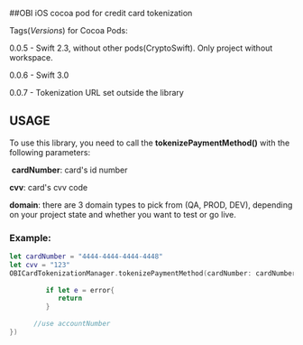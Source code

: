 ##OBI iOS cocoa pod for credit card tokenization

Tags(_Versions_) for Cocoa Pods:

0.0.5 - Swift 2.3, without other pods(CryptoSwift). Only project without workspace.

0.0.6 - Swift 3.0

0.0.7 - Tokenization URL set outside the library

## USAGE

To use this library, you need to call the **tokenizePaymentMethod()** with the following parameters:

  **cardNumber**: card's id number
  
  **cvv**: card's cvv code
  
  **domain**: there are 3 domain types to pick from (QA, PROD, DEV), depending on your project state and whether you want to test or go live.
  
### Example:  

```swift
let cardNumber = "4444-4444-4444-4448"
let cvv = "123"
OBICardTokenizationManager.tokenizePaymentMethod(cardNumber: cardNumber, cvv: cvv, domain: .QA, completionBlock: { [weak self] (accountNumber, error) in
         
         if let e = error{
         	return
         }
         
      //use accountNumber 
})
```


